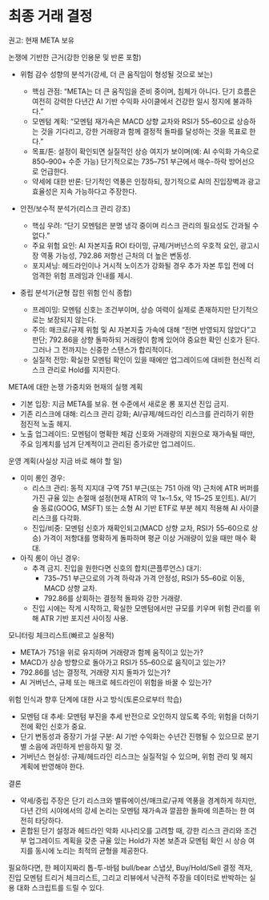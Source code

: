 # 최종 거래 결정

권고: 현재 META 보유

논쟁에 기반한 근거(강한 인용문 및 반론 포함)
- 위험 감수 성향의 분석가(강세, 더 큰 움직임이 형성될 것으로 보는)
  - 핵심 관점: “META는 더 큰 움직임을 준비 중이며, 침체가 아니다. 단기 흐름은 여전히 강력한 다년간 AI 기반 수익화 사이클에서 건강한 일시 정지에 불과하다.”
  - 모멘텀 계획: “모멘텀 재가속은 MACD 상향 교차와 RSI가 55–60으로 상승하는 것을 기다리고, 강한 거래량과 함께 결정적 돌파를 달성하는 것을 목표로 한다.”
  - 목표/톤: 설정이 확인되면 실질적인 상승 여지가 보이며(예: AI 수익화 가속으로 850–900+ 수준 가능) 단기적으로는 735–751 부근에서 매수-하락 방어선으로 언급한다.
  - 약세에 대한 반론: 단기적인 역풍은 인정하되, 장기적으로 AI의 진입장벽과 광고 효율성은 지속 가능하다고 주장한다.

- 안전/보수적 분석가(리스크 관리 강조)
  - 핵심 우려: “단기 모멘텀은 분명 냉각 중이며 리스크 관리의 필요성도 간과될 수 없다.”
  - 주요 위험 요인: AI 자본지출 ROI 타이밍, 규제/거버넌스의 우호적 요인, 광고시장 역풍 가능성, 792.86 저항선 근처의 더 높은 변동성.
  - 포지셔닝: 헤드라인이나 거시적 노이즈가 강화될 경우 추가 자본 투입 전에 더 엄격한 위험 프레임과 인내를 제시.

- 중립 분석가(균형 잡힌 위험 인식 종합)
  - 프레이밍: 모멘텀 신호는 조건부이며, 상승 여력이 실제로 존재하지만 단기적으로는 보장되지 않는다.
  - 주의: 매크로/규제 위험 및 AI 자본지출 가속에 대해 “전면 반영되지 않았다”고 판단; 792.86을 상향 돌파하되 거래량이 함께 있어야 중요한 확인 신호가 된다. 그러나 그 전까지는 신중한 스탠스가 합리적이다.
  - 실질적 전망: 확실한 모멘텀 확인이 있을 때에만 업그레이드에 대비한 헌신적 리스크 관리로 Hold를 지지한다.

META에 대한 논쟁 가중치와 현재의 실행 계획
- 기본 입장: 지금 META를 보유. 현 수준에서 새로운 롱 포지션 진입 금지.
- 기존 리스크에 대해: 리스크 관리 강화; AI/규제/헤드라인 리스크를 관리하기 위한 점진적 노출 헤지.
- 노출 업그레이드: 모멘텀이 명확한 체감 신호와 거래량의 지원으로 재가속될 때만, 주요 임계치를 넘겨 단계적이고 관리된 증가로만 업그레이드.

운영 계획(사실상 지금 바로 해야 할 일)
- 이미 롱인 경우:
  - 리스크 관리: 동적 지지대 구역 751 부근(또는 751 아래 약) 근처에 ATR 버퍼를 가진 규율 있는 손절매 설정(현재 ATR의 약 1x–1.5x, 약 15–25 포인트). AI/기술 동료(GOOG, MSFT) 또는 소형 AI 기반 ETF로 부분 헤지 적용해 AI 사이클 리스크를 다각화.
  - 진입/비중: 모멘텀 신호가 재확인되고(MACD 상향 교차, RSI가 55–60으로 상승) 가격이 저항대를 명확하게 돌파하며 평균 이상 거래량이 있을 때만 매수 확대.
- 아직 롱이 아닌 경우:
  - 추격 금지. 진입을 원한다면 신호의 합치(콘플루언스) 대기:
    - 735–751 부근으로의 가격 하락과 가격 안정성, RSI가 55–60로 이동, MACD 상향 교차.
    - 792.86를 상회하는 결정적 돌파와 강한 거래량.
  - 진입 시에는 작게 시작하고, 확실한 모멘텀에서만 규모를 키우며 위험 관리를 위해 ATR 기반 포지션 사이징 사용.

모니터링 체크리스트(빠르고 실용적)
- META가 751을 위로 유지하며 거래량과 함께 움직이고 있는가?
- MACD가 상승 방향으로 돌아가고 RSI가 55–60으로 움직이고 있는가?
- 792.86를 넘는 결정적, 거래량 지지 돌파가 있는가?
- AI 거버넌스, 규제 또는 매크로 헤드라인이 위험을 바꿀 수 있는가?

위험 인식과 향후 단계에 대한 사고 방식(토론으로부터 학습)
- 모멘텀 대 추세: 모멘텀 부진을 추세 반전으로 오인하지 않도록 주의; 위험을 더하기 전에 확인 신호가 중요.
- 단기 변동성과 중장기 가설 구분: AI 기반 수익화는 수년간 진행될 수 있으므로 분기별 소음에 과민하게 반응하지 말 것.
- 거버넌스 현실성: 규제/헤드라인 리스크는 실질적일 수 있으며, 위험 관리 및 헤지 계획에 반영해야 한다.

결론
- 약세/중립 주장은 단기 리스크와 밸류에이션/매크로/규제 역풍을 경계하게 하지만, 다년 간의 시야에서의 강세 논리는 모멘텀 재가속과 깔끔한 돌파에 의존하는 한 여전히 타당하다.
- 혼합된 단기 설정과 헤드라인 악화 시나리오를 고려할 때, 강한 리스크 관리와 조건부 업그레이드 계획을 갖춘 규율 있는 Hold가 자본 보존과 모멘텀 확인 시 상승 여지를 동시에 노리는 최적의 균형을 제공한다.

필요하다면, 한 페이지짜리 톱-투-바텀 bull/bear 스냅샷, Buy/Hold/Sell 결정 격자, 진입 모멘텀 트리거 체크리스트, 그리고 리뷰에서 낙관적 주장을 데이터로 반박하는 실용 대화 스크립트를 드릴 수 있다.
